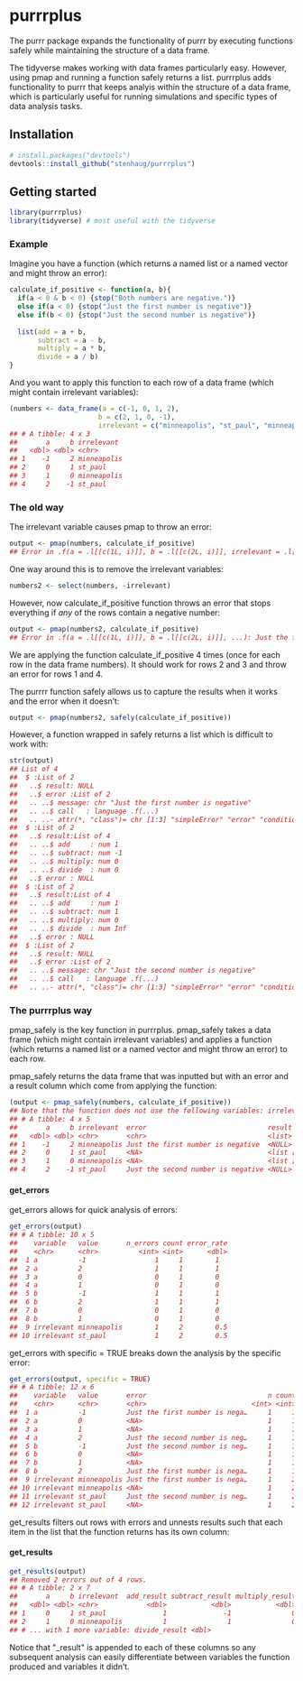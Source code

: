 
# purrrplus

The purrr package expands the functionality of purrr by executing
functions safely while maintaining the structure of a data frame.

The tidyverse makes working with data frames particularly easy. However,
using pmap and running a function safely returns a list. purrrplus adds
functionality to purrr that keeps analyis within the structure of a data
frame, which is particularly useful for running simulations and specific
types of data analysis tasks.

## Installation

``` r
# install.packages("devtools")
devtools::install_github("stenhaug/purrrplus")
```

## Getting started

``` r
library(purrrplus)
library(tidyverse) # most useful with the tidyverse
```

### Example

Imagine you have a function (which returns a named list or a named
vector and might throw an error):

``` r
calculate_if_positive <- function(a, b){
  if(a < 0 & b < 0) {stop("Both numbers are negative.")}
  else if(a < 0) {stop("Just the first number is negative")}
  else if(b < 0) {stop("Just the second number is negative")}
  
  list(add = a + b,
       subtract = a - b,
       multiply = a * b,
       divide = a / b)
}
```

And you want to apply this function to each row of a data frame (which
might contain irrelevant variables):

``` r
(numbers <- data_frame(a = c(-1, 0, 1, 2),
                      b = c(2, 1, 0, -1),
                      irrelevant = c("minneapolis", "st_paul", "minneapolis", "st_paul")))
## # A tibble: 4 x 3
##       a     b irrelevant 
##   <dbl> <dbl> <chr>      
## 1    -1     2 minneapolis
## 2     0     1 st_paul    
## 3     1     0 minneapolis
## 4     2    -1 st_paul
```

### The old way

The irrelevant variable causes pmap to throw an error:

``` r
output <- pmap(numbers, calculate_if_positive)
## Error in .f(a = .l[[c(1L, i)]], b = .l[[c(2L, i)]], irrelevant = .l[[c(3L, : unused argument (irrelevant = .l[[c(3, i)]])
```

One way around this is to remove the irrelevant variables:

``` r
numbers2 <- select(numbers, -irrelevant)
```

However, now calculate\_if\_positive function throws an error that stops
everything if *any* of the rows contain a negative number:

``` r
output <- pmap(numbers2, calculate_if_positive)
## Error in .f(a = .l[[c(1L, i)]], b = .l[[c(2L, i)]], ...): Just the first number is negative
```

We are applying the function calculate\_if\_positive 4 times (once for
each row in the data frame numbers). It should work for rows 2 and 3 and
throw an error for rows 1 and 4.

The purrrr function safely allows us to capture the results when it
works and the error when it doesn’t:

``` r
output <- pmap(numbers2, safely(calculate_if_positive))
```

However, a function wrapped in safely returns a list which is difficult
to work with:

``` r
str(output)
## List of 4
##  $ :List of 2
##   ..$ result: NULL
##   ..$ error :List of 2
##   .. ..$ message: chr "Just the first number is negative"
##   .. ..$ call   : language .f(...)
##   .. ..- attr(*, "class")= chr [1:3] "simpleError" "error" "condition"
##  $ :List of 2
##   ..$ result:List of 4
##   .. ..$ add     : num 1
##   .. ..$ subtract: num -1
##   .. ..$ multiply: num 0
##   .. ..$ divide  : num 0
##   ..$ error : NULL
##  $ :List of 2
##   ..$ result:List of 4
##   .. ..$ add     : num 1
##   .. ..$ subtract: num 1
##   .. ..$ multiply: num 0
##   .. ..$ divide  : num Inf
##   ..$ error : NULL
##  $ :List of 2
##   ..$ result: NULL
##   ..$ error :List of 2
##   .. ..$ message: chr "Just the second number is negative"
##   .. ..$ call   : language .f(...)
##   .. ..- attr(*, "class")= chr [1:3] "simpleError" "error" "condition"
```

### The purrrplus way

pmap\_safely is the key function in purrrplus. pmap\_safely takes a data
frame (which might contain irrelevant variables) and applies a function
(which returns a named list or a named vector and might throw an error)
to each row.

pmap\_safely returns the data frame that was inputted but with an error
and a result column which come from applying the function:

``` r
(output <- pmap_safely(numbers, calculate_if_positive))
## Note that the function does not use the following variables: irrelevant
## # A tibble: 4 x 5
##       a     b irrelevant  error                              result    
##   <dbl> <dbl> <chr>       <chr>                              <list>    
## 1    -1     2 minneapolis Just the first number is negative  <NULL>    
## 2     0     1 st_paul     <NA>                               <list [4]>
## 3     1     0 minneapolis <NA>                               <list [4]>
## 4     2    -1 st_paul     Just the second number is negative <NULL>
```

#### get\_errors

get\_errors allows for quick analysis of errors:

``` r
get_errors(output)
## # A tibble: 10 x 5
##    variable   value       n_errors count error_rate
##    <chr>      <chr>          <int> <int>      <dbl>
##  1 a          -1                 1     1        1  
##  2 a          2                  1     1        1  
##  3 a          0                  0     1        0  
##  4 a          1                  0     1        0  
##  5 b          -1                 1     1        1  
##  6 b          2                  1     1        1  
##  7 b          0                  0     1        0  
##  8 b          1                  0     1        0  
##  9 irrelevant minneapolis        1     2        0.5
## 10 irrelevant st_paul            1     2        0.5
```

get\_errors with specific = TRUE breaks down the analysis by the
specific error:

``` r
get_errors(output, specific = TRUE)
## # A tibble: 12 x 6
##    variable   value       error                              n count  rate
##    <chr>      <chr>       <chr>                          <int> <int> <dbl>
##  1 a          -1          Just the first number is nega…     1     1   1  
##  2 a          0           <NA>                               1     1   1  
##  3 a          1           <NA>                               1     1   1  
##  4 a          2           Just the second number is neg…     1     1   1  
##  5 b          -1          Just the second number is neg…     1     1   1  
##  6 b          0           <NA>                               1     1   1  
##  7 b          1           <NA>                               1     1   1  
##  8 b          2           Just the first number is nega…     1     1   1  
##  9 irrelevant minneapolis Just the first number is nega…     1     2   0.5
## 10 irrelevant minneapolis <NA>                               1     2   0.5
## 11 irrelevant st_paul     Just the second number is neg…     1     2   0.5
## 12 irrelevant st_paul     <NA>                               1     2   0.5
```

get\_results filters out rows with errors and unnests results such that
each item in the list that the function returns has its own column:

#### get\_results

``` r
get_results(output)
## Removed 2 errors out of 4 rows.
## # A tibble: 2 x 7
##       a     b irrelevant  add_result subtract_result multiply_result
##   <dbl> <dbl> <chr>            <dbl>           <dbl>           <dbl>
## 1     0     1 st_paul              1              -1               0
## 2     1     0 minneapolis          1               1               0
## # ... with 1 more variable: divide_result <dbl>
```

Notice that "\_result" is appended to each of these columns so any
subsequent analysis can easily differentiate between variables the
function produced and variables it didn’t.
